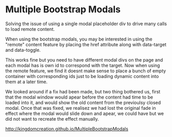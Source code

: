 Multiple Bootstrap Modals
======================

Solving the issue of using a single modal placeholder div to drive many calls to load remote content.

When using the bootstrap modals, you may be interested in using the "remote" content feature by placing the href attribute along with data-target and data-toggle.

This works fine but you need to have different modal divs on the page and each modal has is own id to correspond with the target. Now when using the remote feature, we find it doesnt make sense to place a bunch of empty container with corresponding ids just to be loading dynamic content into them at a later time.

We looked around if a fix had been made, but two thing bothered us, first that the modal window would apear before the content had time to be loaded into it, and would show the old content from the previoulsy closed modal. Once that was fixed, we realisez we had lost the original fade in effect where the modal would slide down and apear, we could have but we did not want to recreate the effect manually.


http://kingdomcreation.github.io/MultipleBootstrapModals
